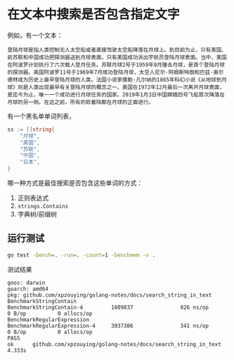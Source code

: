 # 在文本中搜索是否包含指定文字

例如，有一个文本：

```
登陆月球是指人类控制无人太空船或者直接驾驶太空船降落在月球上。到目前为止，只有美国、前苏联和中国成功把探测器送到月球表面，只有美国成功派出宇航员登陆月球表面。当中，美国在阿波罗计划执行了六次载人登月任务。苏联月球2号于1959年9月撞击月球，是首个登陆月球的探测器。美国阿波罗11号于1969年7月成功登陆月球，太空人尼尔·阿姆斯特朗和巴兹·奥尔德林成为历史上最早登陆月球的人类。法国小说家儒勒·凡尔纳的1865年科幻小说《从地球到月球》则是人类出现最早有关登陆月球的概念之一。美国在1972年12月最后一次离开月球表面，是迄今为止，唯一一个成功进行月球任务的国家。2019年1月3日中国嫦娥四号飞船首次降落在月球的另一侧。在这之前，所有的软着陆都在月球的正面进行。
```

有一个黑名单单词列表，

```go
ss := []string{
    "月球",
    "美国",
    "苏联",
    "中国",
    "日本",
}
```

哪一种方式是最佳搜索是否包含这些单词的方式：

1. 正则表达式
2. `strings.Contains`
3. 字典树/前缀树


## 运行测试


```bash
go test -bench=. -run=. -count=1 -benchmem -v .
```

测试结果

```
goos: darwin
goarch: amd64
pkg: github.com/xpzouying/golang-notes/docs/search_string_in_text
BenchmarkStringContain
BenchmarkStringContain-4         1609837               826 ns/op               0 B/op          0 allocs/op
BenchmarkRegularExpression
BenchmarkRegularExpression-4     3037306               341 ns/op               0 B/op          0 allocs/op
PASS
ok      github.com/xpzouying/golang-notes/docs/search_string_in_text    4.333s
```


